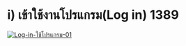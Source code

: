 # i)    เข้าใช้งานโปรแกรม(Log in) 1389

[![Log-in-ใช้โปรแกรม-01](/images/Log-in-ใช้โปรแกรม-01.jpg)](/images/Log-in-ใช้โปรแกรม-01.jpg)


